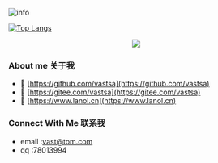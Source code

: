 ![info](https://github-readme-stats.vercel.app/api?username=vastsa&show_icons=true&hide=prs&count_private=true&theme=default_repocard&include_all_commits=true)

[![Top Langs](https://github-readme-stats.vercel.app/api/top-langs/?username=vastsa&layout=compact&text_color=151515&bg_color=fefefe)](https://github.com/vastsa)

<p align="center">
<img src="https://q1.qlogo.cn/g?b=qq&nk=78013994" id="counter">
</p>

### About me 关于我
- 🔭 [https://github.com/vastsa](https://github.com/vastsa)
- 🤔 [https://gitee.com/vastsa](https://gitee.com/vastsa)
- 💬 [https://www.lanol.cn](https://www.lanol.cn)
### Connect With Me 联系我
- email :vast@tom.com
- qq    :78013994
